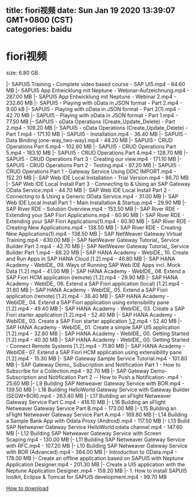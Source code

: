 
title: fiori视频
date: Sun Jan 19 2020 13:39:07 GMT+0800 (CST)    
categories: baidu
---

# fiori视频
size: 6.80 GB
 
 
|- SAPUI5 Training - Complete video based course - SAP UI5.mp4 - 84.60 MB
|- SAPUI5 App Entwicklung mit Neptune - Webinar-Aufzeichnung.mp4 - 287.00 MB
|- SAPUI5 App Entwicklung mit Neptune - Webinar 2.mp4 - 232.60 MB
|- SAPUI5 - Playing with oData in JSON format - Part 2.mp4 - 9.00 kB
|- SAPUI5 - Playing with oData in JSON format - Part 2(1).mp4 - 42.70 MB
|- SAPUI5 - Playing with oData in JSON format - Part 1.mp4 - 77.50 MB
|- SAPUI5 - oData Operations (Create_Update_Delete) - Part 2.mp4 - 109.20 MB
|- SAPUI5 - oData Operations (Create_Update_Delete) - Part 1.mp4 - 171.10 MB
|- SAPUI5 - Installation.mp4 - 36.40 MB
|- SAPUI5 - Data Binding (one-way_two-way).mp4 - 48.20 MB
|- SAPUI5 - CRUD Operations Part 6.mp4 - 102.60 MB
|- SAPUI5 - CRUD Operations Part 5.mp4 - 183.10 MB
|- SAPUI5 - CRUD Operations Part 4.mp4 - 128.70 MB
|- SAPUI5 - CRUD Operations Part 3 - Creating our view.mp4 - 171.10 MB
|- SAPUI5 - CRUD Operations Part 2 - Testing.mp4 - 97.20 MB
|- SAPUI5 - CRUD Operations Part 1 - Gateway Service Using DDIC IMPORT.mp4 - 152.20 MB
|- SAP Web IDE Local Installation - Trial Version.mp4 - 86.70 MB
|- SAP Web IDE Local Install Part 3 - Connecting to & Using an SAP Gateway OData Service.mp4 - 44.70 MB
|- SAP Web IDE Local Install Part 2 - Connecting to & Using a Generic OData Service.mp4 - 31.00 MB
|- SAP Web IDE Local Install Part 1 - Main Installation & Startup.mp4 - 29.90 MB
|- SAP River RDE - Solution Overview.mp4 - 153.50 MB
|- SAP River RDE - Extending your SAP Fiori Applications.mp4 - 60.90 MB
|- SAP River RDE - Extending your SAP Fiori Applications(1).mp4 - 60.90 MB
|- SAP River RDE - Creating New Applications.mp4 - 138.50 MB
|- SAP River RDE - Creating New Applications(1).mp4 - 138.50 MB
|- SAP NetWeaver Gateway Virtual Training.mp4 - 630.00 MB
|- SAP NetWeaver Gateway Tutorial_ Service Builder Part 2.mp4 - 42.70 MB
|- SAP NetWeaver Gateway Tutorial_ Service Builder Part 1.mp4 - 68.20 MB
|- SAP HANA Academy - WebIDE_ 10. Create and Run Apps in SAP HANA Cloud [1.2].mp4 - 46.80 MB
|- SAP HANA Academy - WebIDE_ 09. Ways of Running SAP Web IDE Apps incl. Mock Data [1.2].mp4 - 41.00 MB
|- SAP HANA Academy - WebIDE_ 08. Extend a SAP Fiori HCM application (remote) [1.2].mp4 - 29.90 MB
|- SAP HANA Academy - WebIDE_ 06. Extend a SAP Fiori application (local) [1.2].mp4 - 31.60 MB
|- SAP HANA Academy - WebIDE_ 05. Extend a SAP Fiori application (remote) [1.2].mp4 - 38.40 MB
|- SAP HANA Academy - WebIDE_ 04. Extend a SAP Fiori application using extensibility pane [1.2].mp4 - 49.40 MB
|- SAP HANA Academy - WebIDE_ 03. Create a SAP Fiori starter application [1.2].mp4 - 52.40 MB
|- SAP HANA Academy - WebIDE_ 03. Create a SAP Fiori starter application [1.2](1).mp4 - 52.40 MB
|- SAP HANA Academy - WebIDE_ 01. Create a simple SAP UI5 application [1.2].mp4 - 32.80 MB
|- SAP HANA Academy - WebIDE_ 00. Getting Started [1.2].mp4 - 40.30 MB
|- SAP HANA Academy - WebIDE_ 00. Getting Started - Connect Remote Systems [1.2].mp4 - 71.80 MB
|- SAP HANA Academy - WebIDE- 07. Extend a SAP Fiori HCM application using extensibility pane [1.2].mp4 - 15.30 MB
|- SAP Gateway Sample Service Tutorial.mp4 - 101.80 MB
|- SAP Gateway Demo_ Subscription and Notification Part 1 - How to Subscribe for a Collection.mp4 - 92.70 MB
|- SAP Gateway Demo- Subscription and Notification Part 2 -- How to Push a Notification-.mp4 - 25.60 MB
|- L9 Building SAP Netweaver Gateway Service with BOR.mp4 - 139.50 MB
|- L18 Building HelloWorld Gateway Service with Gateway Builder (SEGW+BOR).mp4 - 263.40 MB
|- L17 Building an sFlight Netweaver Gateway Service Part C.mp4 - 416.10 MB
|- L16 Building an sFlight Netweaver Gateway Service Part B.mp4 - 173.00 MB
|- L15 Building an sFlight Netweaver Gateway Service Part A.mp4 - 169.80 MB
|- L14 Building a Sample Bank App with Odata Proxy (Android).mp4 - 117.50 MB
|- L13 Build SAP Netweaver Gateway Service HelloWorld odata channel.mp4 - 147.60 MB
|- L12 Building SAP Netweaver Gateway Service with Screen Scaping.mp4 - 130.00 MB
|- L11 Building SAP Netweaver Gateway Service with RFC.mp4 - 107.20 MB
|- L10 Building SAP Netweaver Gateway Service with BOR (Advanced).mp4 - 364.00 MB
|- Introduction to OData.mp4 - 178.00 MB
|- Create an offline application based on SAPUI5 with Neptune Application Designer.mp4 - 201.30 MB
|- Create a UI5 application with the Neptune Application Designer..mp4 - 159.20 MB
|- 1. How to install SAPUI5 toolkit, Eclipse & Tomcat for SAPUI5 development.mp4 - 99.70 MB

[How to download](https://bpcam.bemobtrk.com/go/2ceec3aa-1ca2-46d6-b9ff-aaa5c184517c?jno=5352)